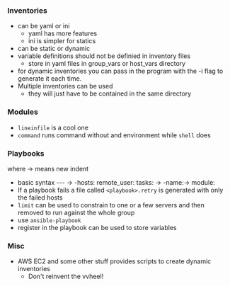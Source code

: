 ### Inventories
* can be yaml or ini
  * yaml has more features 
  * ini is simpler for statics
* can be static or dynamic
* variable definitions should not be definied in inventory files  
  * store in yaml files in group_vars or host_vars directory
* for dynamic inventories you can pass in the program with the
  -i flag to generate it each time.
* Multiple inventories can be used
  * they will just have to be contained in the same directory

### Modules
* `lineinfile` is a cool one
* `command` runs command without and environment while `shell` does

### Playbooks
where -> means new indent
* basic syntax --- -> -hosts: remote_user: tasks: -> -name:-> module:
* If a playbook fails a file called `<playbook>.retry` is generated with only the failed hosts
* `limit` can be used to constrain to one or a few servers and then removed to run against the whole group
* use `ansible-playbook`
* register in the playbook can be used to store variables
  
### Misc
* AWS EC2 and some other stuff provides scripts to create dynamic inventories
  * Don't reinvent the vvheel!
